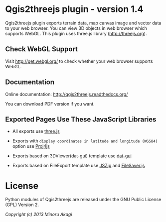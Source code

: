 Qgis2threejs plugin - version 1.4
=================================

  Qgis2threejs plugin exports terrain data, map canvas image and vector data to your web browser. You can view 3D objects in web browser which supports WebGL. This plugin uses three.js library (http://threejs.org).


Check WebGL Support
-------------------

  Visit http://get.webgl.org/ to check whether your web browser supports WebGL.


Documentation
-------------

  Online documentation: http://qgis2threejs.readthedocs.org/

  You can download PDF version if you want.


Exported Pages Use These JavaScript Libraries
---------------------------------------------

* All exports use [three.js](http://threejs.org)

* Exports with `display coordinates in latitude and longitude (WGS84)` option use [Proj4js](http://trac.osgeo.org/proj4js/)

* Exports based on 3DViewer(dat-gui) template use [dat-gui](https://code.google.com/p/dat-gui/)

* Exports based on FileExport template use [JSZip](http://stuk.github.io/jszip/) and [FileSaver.js](https://github.com/eligrey/FileSaver.js/)


License
=======

  Python modules of Qgis2threejs are released under the GNU Public License (GPL) Version 2.

_Copyright (c) 2013 Minoru Akagi_
